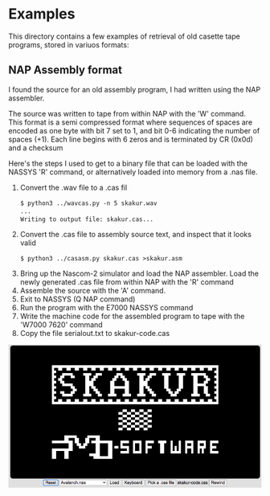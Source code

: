 # Examples
This directory contains a few examples of retrieval of old casette tape programs, stored in variuos formats:

## NAP Assembly format

I found the source for an old assembly program, I had written using the NAP assembler.

The source was written to tape from within NAP with the 'W' command. This format is a semi compressed format where sequences of spaces are encoded as one byte with bit 7 set to 1, and bit 0-6 indicating the number of spaces (+1).  Each line begins with 6 zeros and is terminated by CR (0x0d) and a checksum

Here's the steps I used to get to a binary file that can be loaded with the NASSYS 'R' command, or alternatively loaded into memory from a .nas file.

1. Convert the .wav file to a .cas fil
   ```
   $ python3 ../wavcas.py -n 5 skakur.wav
   ...
   Writing to output file: skakur.cas...
   ```
2. Convert the .cas file to assembly source text, and inspect that it looks valid
   ```
   $ python3 ../casasm.py skakur.cas >skakur.asm
   ```
3. Bring up the Nascom-2 simulator and load the NAP assembler.  Load the newly generated .cas file from within NAP with the 'R' command
4. Assemble the source with the 'A' command.
5. Exit to NASSYS (Q NAP command)
6. Run the program with the E7000 NASSYS command
7. Write the machine code for the assembled program to tape with the 'W7000 7620' command
8. Copy the file serialout.txt to skakur-code.cas

![skakur](./skakur.png)